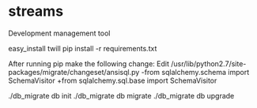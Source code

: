 streams
=======

Development management tool

easy_install twill
pip install -r requirements.txt

After running pip make the following change:
Edit /usr/lib/python2.7/site-packages/migrate/changeset/ansisql.py
-from sqlalchemy.schema import SchemaVisitor
+from sqlalchemy.sql.base import SchemaVisitor

./db_migrate db init
./db_migrate db migrate
./db_migrate db upgrade
